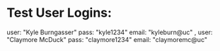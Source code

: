 # Test User Logins:
user: "Kyle Burngasser"
pass: "kyle1234"
email: "kyleburn@uc"
,
user: "Claymore McDuck"
pass: "claymore1234"
email: "claymoremc@uc"
